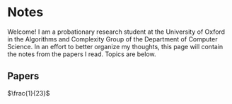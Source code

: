 # Notes

Welcome!  I am a probationary research student at the University of Oxford in the Algorithms and Complexity Group of the Department of Computer Science.  In an effort to better organize my thoughts, this page will contain the notes from the papers I read.  Topics are below.

## Papers

$\frac{1}{23}$
